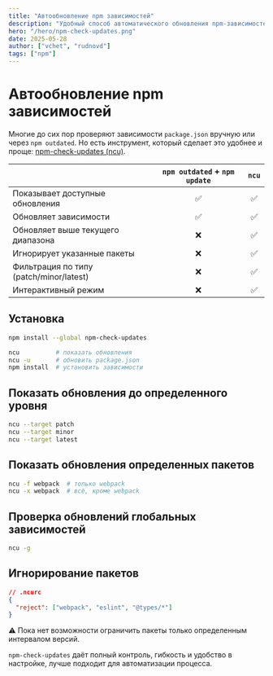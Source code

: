 ```yaml
---
title: "Автообновление npm зависимостей"
description: "Удобный способ автоматического обновления npm-зависимостей с помощью npm-check-updates: больше контроля, фильтры и интерактивность для простого поддержания актуальности проекта."
hero: "/hero/npm-check-updates.png"
date: 2025-05-28
author: ["vchet", "rudnovd"]
tags: ["npm"]
---
```


# Автообновление npm зависимостей

Многие до сих пор проверяют зависимости `package.json` вручную или через `npm outdated`. Но есть инструмент, который сделает это удобнее и проще: [npm-check-updates (ncu)](https://www.npmjs.com/package/npm-check-updates).

|                                         | `npm outdated` + `npm update` | `ncu` |
|-----------------------------------------|:-----------------------------:|:-----:|
| Показывает доступные обновления         |               ✅               |   ✅   |
| Обновляет зависимости                   |               ✅               |   ✅   |
| Обновляет выше текущего диапазона       |               ❌               |   ✅   |
| Игнорирует указанные пакеты             |               ❌               |   ✅   |
| Фильтрация по типу (patch/minor/latest) |               ❌               |   ✅   |
| Интерактивный режим                     |               ❌               |   ✅   |

## Установка

```bash
npm install --global npm-check-updates
```

```bash
ncu          # показать обновления
ncu -u       # обновить package.json
npm install  # установить зависимости
```

## Показать обновления до определенного уровня

```bash
ncu --target patch
ncu --target minor
ncu --target latest
```

## Показать обновления определенных пакетов

```bash
ncu -f webpack  # только webpack
ncu -x webpack  # всё, кроме webpack
```

## Проверка обновлений глобальных зависимостей

```bash
ncu -g
```

## Игнорирование пакетов

```json
// .ncurc
{
  "reject": ["webpack", "eslint", "@types/*"]
}
```

⚠️ Пока нет возможности ограничить пакеты только определенным интервалом версий.

`npm-check-updates` даёт полный контроль, гибкость и удобство в настройке, лучше подходит для автоматизации процесса.
